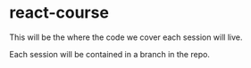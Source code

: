 # react-course
This will be the where the code we cover each session will live.

Each session will be contained in a branch in the repo.

